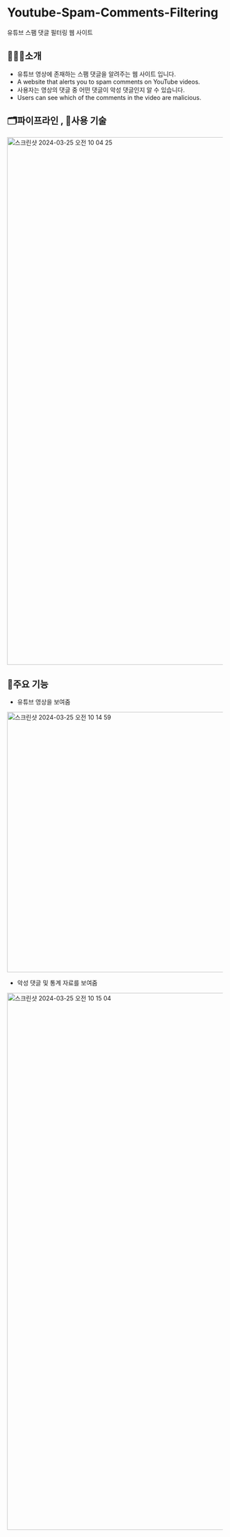 # Youtube-Spam-Comments-Filtering
유튜브 스팸 댓글 필터링 웹 사이트

## 🧑🏻‍💻소개
- 유튜브 영상에 존재하는 스팸 댓글을 알려주는 웹 사이트 입니다.
- A website that alerts you to spam comments on YouTube videos.
- 사용자는 영상의 댓글 중 어떤 댓글이 악성 댓글인지 알 수 있습니다.
- Users can see which of the comments in the video are malicious.
  </br>

## 🗂파이프라인 , 🔧사용 기술
<img width="1232" alt="스크린샷 2024-03-25 오전 10 04 25" src="https://github.com/jaeyo03/Youtube-Comment-Filtering/assets/137462767/5110a5f2-b8e7-42bb-9a15-1012d8b67082">

## 🎉주요 기능
- 유튜브 영상을 보여줌
<img width="608" alt="스크린샷 2024-03-25 오전 10 14 59" src="https://github.com/jaeyo03/Youtube-Comment-Filtering/assets/137462767/12e2a83f-71eb-41ed-81f4-fd9110e622f2">

- 악성 댓글 및 통계 자료를 보여줌
<img width="1254" alt="스크린샷 2024-03-25 오전 10 15 04" src="https://github.com/jaeyo03/Youtube-Comment-Filtering/assets/137462767/ff6ac917-16c0-4ce2-a06b-de29b71ded56">







